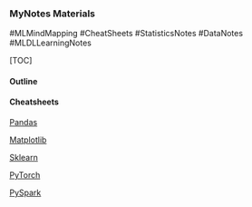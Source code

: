 ### MyNotes Materials
#MLMindMapping
#CheatSheets
#StatisticsNotes
#DataNotes
#MLDLLearningNotes

[TOC]
#### Outline

#### Cheatsheets

[Pandas](https://github.com/wuyueliuye/MyNotes/blob/master/CheatSheets/Pandas%20DataFrame%20Notes.pdf)

[Matplotlib](https://github.com/wuyueliuye/MyNotes/blob/master/CheatSheets/Matplotlib%20Notes.pdf)

[Sklearn](https://github.com/wuyueliuye/MyNotes/blob/master/AlgorithmCheatSheet.pdf)

[PyTorch](https://github.com/wuyueliuye/MyNotes/blob/master/CheatSheets/Pytorch_Cheatsheet.pdf)

[PySpark](https://github.com/wuyueliuye/MyNotes/tree/master/CheatSheets/PySpark)

